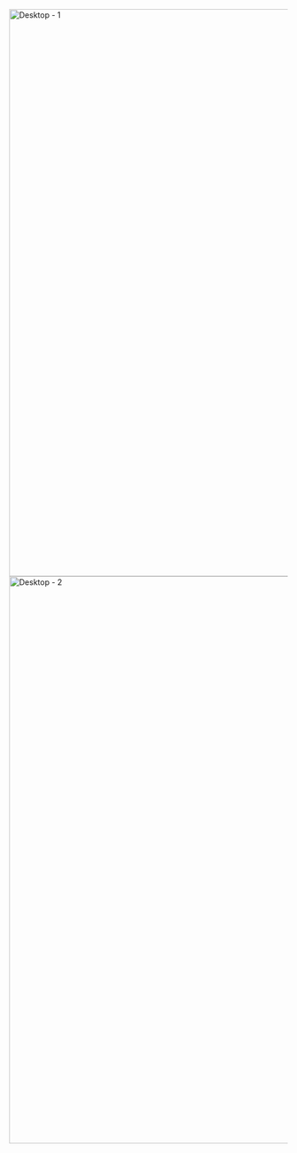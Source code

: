 <img width="1440" height="1024" alt="Desktop - 1" src="https://github.com/user-attachments/assets/20ec56e2-ebe8-4b7f-844f-94240139702e" />
<img width="1440" height="1024" alt="Desktop - 2" src="https://github.com/user-attachments/assets/0c8b39b7-60c5-4b5a-a9bc-2700a93771e2" />
